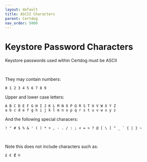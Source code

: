 ```yaml
---
layout: default
title: ASCII Characters
parent: Certdog
nav_order: 5000
---
```


# Keystore Password Characters

Keystore passwords used within Certdog must be ASCII

<br>

They may contain numbers:

```asciiarmor
0 1 2 3 4 5 6 7 8 9
```

Upper and lower case letters:

```asciiarmor
A B C D E F G H I J K L M N O P Q R S T U V W X Y Z
a b c d e f g h i j k l m n o p q r s t u v w x y z
```

And the following special characers:

```asciiarmor
! " # $ % & ' ( ) * + , - . / : ; < = > ? @ [ \ ] ^ _ ` { | } ~
```

<br>

Note this does not include characters such as:

```asciiarmor
£ € ₡ ©
```



